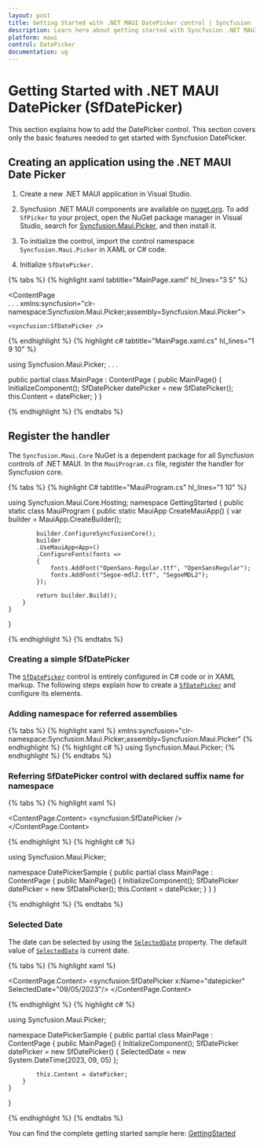 ```yaml
---
layout: post
title: Getting Started with .NET MAUI DatePicker control | Syncfusion
description: Learn here about getting started with Syncfusion .NET MAUI DatePicker (SfDatePicker) control, its elements and more.
platform: maui
control: DatePicker
documentation: ug
---
```



# Getting Started with .NET MAUI DatePicker (SfDatePicker)

This section explains how to add the DatePicker control. This section covers only the basic features needed to get started with Syncfusion DatePicker.

## Creating an application using the .NET MAUI Date Picker

1. Create a new .NET MAUI application in Visual Studio.

2. Syncfusion .NET MAUI components are available on [nuget.org](https://www.nuget.org/). To add `SfPicker` to your project, open the NuGet package manager in Visual Studio, search for [Syncfusion.Maui.Picker](), and then install it.

3. To initialize the control, import the control namespace `Syncfusion.Maui.Picker` in XAML or C# code.

4. Initialize `SfDatePicker.`

{% tabs %}
{% highlight xaml tabtitle="MainPage.xaml" hl_lines="3 5" %}

<ContentPage   
    . . .
    xmlns:syncfusion="clr-namespace:Syncfusion.Maui.Picker;assembly=Syncfusion.Maui.Picker">

    <syncfusion:SfDatePicker />
</ContentPage>

{% endhighlight %}
{% highlight c# tabtitle="MainPage.xaml.cs" hl_lines="1 9 10" %}

using Syncfusion.Maui.Picker;
. . .

public partial class MainPage : ContentPage
{
    public MainPage()
    {
        InitializeComponent();
        SfDatePicker datePicker = new SfDatePicker();
        this.Content = datePicker;
    }
}

{% endhighlight %}
{% endtabs %}

## Register the handler

The `Syncfusion.Maui.Core` NuGet is a dependent package for all Syncfusion controls of .NET MAUI. In the `MauiProgram.cs` file, register the handler for Syncfusion core.

{% tabs %}
{% highlight C# tabtitle="MauiProgram.cs" hl_lines="1 10" %}

using Syncfusion.Maui.Core.Hosting;
namespace GettingStarted
{
    public static class MauiProgram
    {
        public static MauiApp CreateMauiApp()
        {
            var builder = MauiApp.CreateBuilder();

            builder.ConfigureSyncfusionCore();
            builder
            .UseMauiApp<App>()
            .ConfigureFonts(fonts =>
            {
                fonts.AddFont("OpenSans-Regular.ttf", "OpenSansRegular");
                fonts.AddFont("Segoe-mdl2.ttf", "SegoeMDL2");
            });

            return builder.Build();
        }
    }
}

{% endhighlight %}
{% endtabs %}

### Creating a simple SfDatePicker

The [`SfDatePicker`]() control is entirely configured in C# code or in XAML markup. The following steps explain how to create a [`SfDatePicker`]() and configure its elements.

### Adding namespace for referred assemblies

{% tabs %}
{% highlight xaml %}
xmlns:syncfusion="clr-namespace:Syncfusion.Maui.Picker;assembly=Syncfusion.Maui.Picker"
{% endhighlight %}
{% highlight c# %}
using Syncfusion.Maui.Picker;
{% endhighlight %}
{% endtabs %}

### Referring SfDatePicker control with declared suffix name for namespace

{% tabs %}
{% highlight xaml %}

<?xml version="1.0" encoding="utf-8" ?>
<ContentPage xmlns="http://schemas.microsoft.com/dotnet/2021/maui"
             xmlns:x="http://schemas.microsoft.com/winfx/2009/xaml"
             xmlns:local="clr-namespace:DatePickerSample"
             xmlns:syncfusion="clr-namespace:Syncfusion.Maui.Picker;assembly=Syncfusion.Maui.Picker"
             x:Class="DatePickerSample.MainPage">
    <ContentPage.Content>
        <syncfusion:SfDatePicker />
    </ContentPage.Content>
</ContentPage>

{% endhighlight %}
{% highlight c# %}

using Syncfusion.Maui.Picker;

namespace DatePickerSample
{
    public partial class MainPage : ContentPage
    {
        public MainPage()
        {
            InitializeComponent();
            SfDatePicker datePicker = new SfDatePicker();
            this.Content = datePicker;
        }
    }
}

{% endhighlight %}
{% endtabs %}

### Selected Date

The date can be selected by using the [`SelectedDate`]() property. The default value of [`SelectedDate`]() is current date.

{% tabs %}
{% highlight xaml %}

<?xml version="1.0" encoding="utf-8" ?>
<ContentPage xmlns="http://schemas.microsoft.com/dotnet/2021/maui"
             xmlns:x="http://schemas.microsoft.com/winfx/2009/xaml"
             xmlns:local="clr-namespace:DatePickerSample"
             xmlns:syncfusion="clr-namespace:Syncfusion.Maui.Picker;assembly=Syncfusion.Maui.Picker"
             x:Class="DatePickerSample.MainPage">
    <ContentPage.Content>
        <syncfusion:SfDatePicker x:Name="datepicker"
                                 SelectedDate="09/05/2023"/>
    </ContentPage.Content>
</ContentPage>

{% endhighlight %}
{% highlight c# %}

using Syncfusion.Maui.Picker;

namespace DatePickerSample
{
    public partial class MainPage : ContentPage
    {
        public MainPage()
        {
            InitializeComponent();
            SfDatePicker datePicker = new SfDatePicker()
            {
                SelectedDate = new System.DateTime(2023, 09, 05)
            };

            this.Content = datePicker;
        }
    }
}

{% endhighlight %}
{% endtabs %}


You can find the complete getting started sample here: [GettingStarted]()